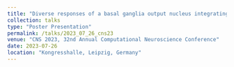 ```yaml
---
title: "Diverse responses of a basal ganglia output nucleus integrating multiple input streams in control and dopamine-depleted conditions"
collection: talks
type: "Poster Presentation"
permalink: /talks/2023_07_26_cns23
venue: "CNS 2023, 32nd Annual Computational Neuroscience Conference"
date: 2023-07-26
location: "Kongresshalle, Leipzig, Germany"
---
```

